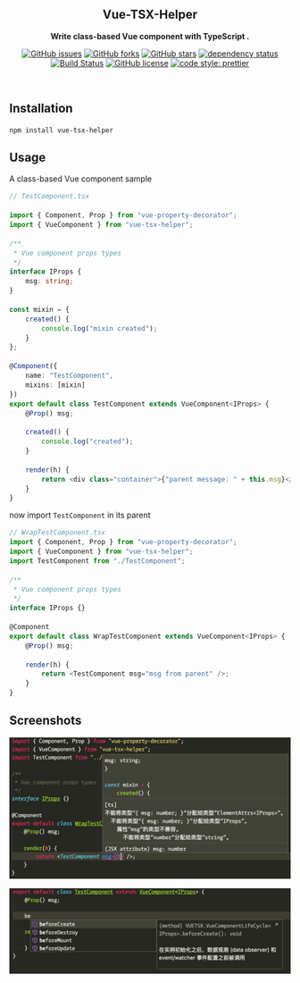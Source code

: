 <div align="center">

## Vue-TSX-Helper

**Write class-based Vue component with TypeScript .**

[![GitHub issues](https://img.shields.io/github/issues/thundernet8/Vue-TSX-Helper.svg)](https://github.com/thundernet8/Vue-TSX-Helper/issues)
[![GitHub forks](https://img.shields.io/github/forks/thundernet8/Vue-TSX-Helper.svg)](https://github.com/thundernet8/Vue-TSX-Helper/network)
[![GitHub stars](https://img.shields.io/github/stars/thundernet8/Vue-TSX-Helper.svg)](https://github.com/thundernet8/Vue-TSX-Helper/stargazers)
[![dependency status](https://img.shields.io/david/thundernet8/Vue-TSX-Helper.svg?maxAge=3600&style=flat)](https://david-dm.org/thundernet8/Vue-TSX-Helper)
[![Build Status](https://travis-ci.org/thundernet8/Vue-TSX-Helper.svg?branch=master)](https://travis-ci.org/thundernet8/Vue-TSX-Helper)
[![GitHub license](https://img.shields.io/github/license/thundernet8/Vue-TSX-Helper.svg)](https://github.com/thundernet8/Vue-TSX-Helper/blob/master/LICENSE)
[![code style: prettier](https://img.shields.io/badge/code_style-prettier-ff69b4.svg?style=flat-square)](https://github.com/prettier/prettier)

</div>

<br>

## Installation

```
npm install vue-tsx-helper
```

## Usage

A class-based Vue component sample

```typescript
// TestComponent.tsx

import { Component, Prop } from "vue-property-decorator";
import { VueComponent } from "vue-tsx-helper";

/**
 * Vue component props types
 */
interface IProps {
    msg: string;
}

const mixin = {
    created() {
        console.log("mixin created");
    }
};

@Component({
    name: "TestComponent",
    mixins: [mixin]
})
export default class TestComponent extends VueComponent<IProps> {
    @Prop() msg;

    created() {
        console.log("created");
    }

    render(h) {
        return <div class="container">{"parent message: " + this.msg}</div>;
    }
}
```

now import `TestComponent` in its parent

```typescript
// WrapTestComponent.tsx
import { Component, Prop } from "vue-property-decorator";
import { VueComponent } from "vue-tsx-helper";
import TestComponent from "./TestComponent";

/**
 * Vue component props types
 */
interface IProps {}

@Component
export default class WrapTestComponent extends VueComponent<IProps> {
    @Prop() msg;

    render(h) {
        return <TestComponent msg="msg from parent" />;
    }
}
```

## Screenshots

![intellisense1](screenshots/intellisense-1.png)

![intellisense2](screenshots/intellisense-2.png)
